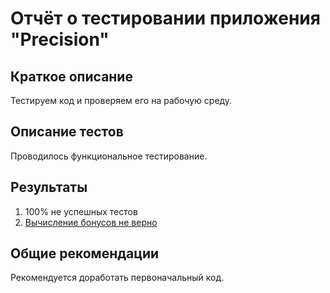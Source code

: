 # Отчёт о тестировании приложения "Precision"

## Краткое описание

Тестируем код и проверяем его на рабочую среду.

## Описание тестов

Проводилось функциональное тестирование.

## Результаты

1. 100% не успешных тестов
2. [Вычисление бонусов не верно](https://github.com/Aleksey-Bur/DzJava2.2/issues/1)

## Общие рекомендации

Рекомендуется доработать первоначальный код.